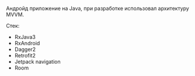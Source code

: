 Андройд приложение на Java, при разработке использовал архитектуру MVVM.

Стек:

- RxJava3
- RxAndroid
- Dagger2
- Retrofit2
- Jetpack navigation
- Room
